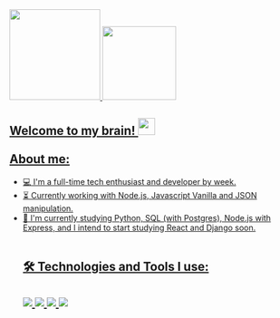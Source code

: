 <div>
  <a href="https://github.com/gbrvalentim">
  <img height="160em" src="https://github-readme-stats.vercel.app/api?username=gbrvalentim&show_icons=true&theme=vision-friendly-dark&include_all_commits=true&count_private=true"/>
  <img height="130em" src="https://github-readme-stats.vercel.app/api/top-langs/?username=gbrvalentim&layout=compact&langs_count=16&theme=vision-friendly-dark"/>
</div>

<h2 align="left" dir="auto">Welcome to my brain! <img src="https://user-images.githubusercontent.com/42378118/110234147-e3259600-7f4e-11eb-95be-0c4047144dea.gif" width="30px"> <br><br>About me:</h2>

<ul dir="auto">
  <li><g-emoji class="g-emoji" alias="computer" fallback-src="https://github.githubassets.com/images/icons/emoji/unicode/1f4bb.png">💻</g-emoji> I'm a full-time tech enthusiast and developer by week.</li>
  <li><g-emoji class="g-emoji" alias="hourglass_flowing_sand" fallback-src="https://github.githubassets.com/images/icons/emoji/unicode/23f3.png">⏳</g-emoji> Currently working with Node.js, Javascript Vanilla and JSON manipulation.</li>
  <li><g-emoji class="g-emoji" alias="rocket" fallback-src="https://github.githubassets.com/images/icons/emoji/unicode/1f680.png">🚀</g-emoji> I'm currently studying Python, SQL (with Postgres), Node.js with Express, and I intend to start studying React and Django soon.</li><br>

<h2 align="left" dir="auto"> 🛠️ Technologies and Tools I use:<h2>

<img src="https://img.shields.io/badge/JavaScript-F7DF1E?style=for-the-badge&logo=javascript&logoColor=black"> <img src="https://img.shields.io/badge/Node.js-43853D?style=for-the-badge&logo=node.js&logoColor=white"> <img src="https://img.shields.io/badge/Python-14354C?style=for-the-badge&logo=python&logoColor=white"> <img src="https://img.shields.io/badge/PostgreSQL-316192?style=for-the-badge&logo=postgresql&logoColor=white">
